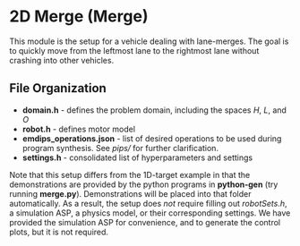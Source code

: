 # 2D Merge (Merge)
This module is the setup for a vehicle dealing with lane-merges. The goal is to quickly move from the leftmost lane to the rightmost lane without crashing into other vehicles.

## File Organization
- **domain.h** - defines the problem domain, including the spaces $H$, $L$, and $O$
- **robot.h** - defines motor model
- **emdips_operations.json** - list of desired operations to be used during program synthesis. See *pips/* for further clarification.
- **settings.h** - consolidated list of hyperparameters and settings

Note that this setup differs from the 1D-target example in that the demonstrations are provided by the python programs in **python-gen** (try running **merge.py**). Demonstrations will be placed into that folder automatically. 
As a result, the setup does *not* require filling out *robotSets.h*, a simulation ASP, a physics model, or their corresponding settings.
We have provided the simulation ASP for convenience, and to generate the control plots, but it is not required.